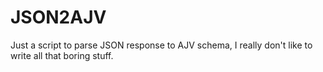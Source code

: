 # JSON2AJV
Just a script to parse JSON response to AJV schema, I really don't like to write all that boring stuff.
